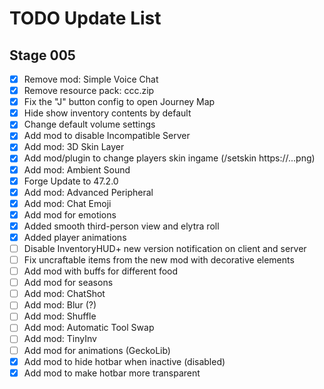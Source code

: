 # TODO Update List

## Stage 005

- [X] Remove mod: Simple Voice Chat
- [X] Remove resource pack: ccc.zip
- [X] Fix the "J" button config to open Journey Map
- [X] Hide show inventory contents by default
- [X] Change default volume settings
- [X] Add mod to disable Incompatible Server
- [X] Add mod: 3D Skin Layer
- [X] Add mod/plugin to change players skin ingame (/setskin https://...png)
- [X] Add mod: Ambient Sound
- [X] Forge Update to 47.2.0
- [X] Add mod: Advanced Peripheral
- [X] Add mod: Chat Emoji
- [X] Add mod for emotions
- [X] Added smooth third-person view and elytra roll
- [X] Added player animations
- [ ] Disable InventoryHUD+ new version notification on client and server
- [ ] Fix uncraftable items from the new mod with decorative elements
- [ ] Add mod with buffs for different food
- [ ] Add mod for seasons
- [ ] Add mod: ChatShot
- [ ] Add mod: Blur (?)
- [ ] Add mod: Shuffle
- [ ] Add mod: Automatic Tool Swap
- [ ] Add mod: TinyInv
- [ ] Add mod for animations (GeckoLib)
- [X] Add mod to hide hotbar when inactive (disabled)
- [X] Add mod to make hotbar more transparent
